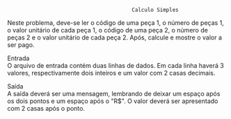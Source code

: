                                             Calculo Simples

Neste problema, deve-se ler o código de uma peça 1, o número de peças 1, o valor unitário de cada peça 1, o código de uma peça 2, o número de peças 2 e o valor unitário de cada peça 2. Após, calcule e mostre o valor a ser pago.

Entrada<br>
O arquivo de entrada contém duas linhas de dados. Em cada linha haverá 3 valores, respectivamente dois inteiros e um valor com 2 casas decimais.

Saída<br>
A saída deverá ser uma mensagem, lembrando de deixar um espaço após os dois pontos e um espaço após o "R$". O valor deverá ser apresentado com 2 casas após o ponto.
